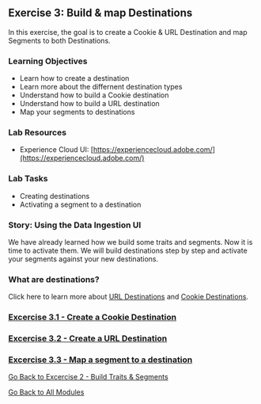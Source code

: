 ## Exercise 3: Build & map Destinations
In this exercise, the goal is to create a Cookie & URL  Destination and map Segments to both Destinations.

### Learning Objectives

- Learn how to create a destination
- Learn more about the differnent destination types
- Understand how to build a Cookie destination
- Understand how to build a URL destination
- Map your segments to destinations

### Lab Resources

- Experience Cloud UI: [https://experiencecloud.adobe.com/](https://experiencecloud.adobe.com/)

### Lab Tasks

- Creating destinations
- Activating a segment to a destination

### Story: Using the Data Ingestion UI

We have already learned how we build some traits and segments. Now it is time to activate them. We will build destinations step by step and activate your segments against your new destinations.

### What are destinations?





Click here to learn more about [URL Destinations](https://marketing.adobe.com/resources/help/en_US/aam/create-url-destination.html) and [Cookie Destinations](https://marketing.adobe.com/resources/help/en_US/aam/create-cookie-destination.html).

### [Excercise 3.1 - Create a Cookie Destination](./ex1.md)
### [Excercise 3.2 - Create a URL Destination](./ex2.md)
### [Excercise 3.3 - Map a segment to a destination](./ex3.md)

[Go Back to Excercise 2 - Build Traits & Segments](./README.md)

[Go Back to All Modules](/../../)



